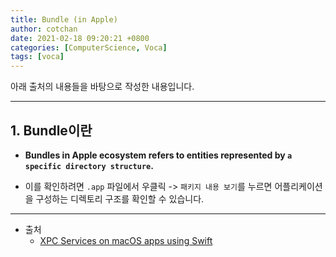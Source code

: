 ```yaml
---
title: Bundle (in Apple)
author: cotchan 
date: 2021-02-18 09:20:21 +0800 
categories: [ComputerScience, Voca]
tags: [voca]
---
```


아래 출처의 내용들을 바탕으로 작성한 내용입니다.    

---

## 1. Bundle이란

+ **Bundles in Apple ecosystem refers to entities represented by `a specific directory structure`.**

+ 이를 확인하려면 `.app` 파일에서 우클릭 -> `패키지 내용 보기`를 누르면 어플리케이션을 구성하는 디렉토리 구조를 확인할 수 있습니다.

---
+ 출처
    + [XPC Services on macOS apps using Swift](https://rderik.com/blog/xpc-services-on-macos-apps-using-swift/)
